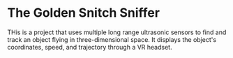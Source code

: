 # The Golden Snitch Sniffer

THis is a project that uses multiple long
range ultrasonic sensors to find and track 
an object flying in three-dimensional space.
It displays the object's coordinates,
speed, and trajectory through a VR headset.
